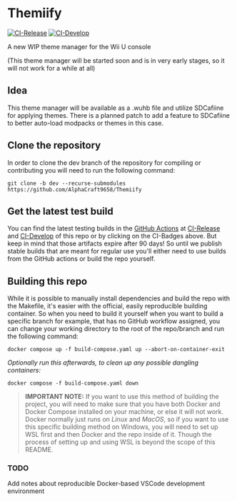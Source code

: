 # Themiify
[![CI-Release](https://github.com/Themiify-hb/Themiify/actions/workflows/build-release.yml/badge.svg)](https://github.com/Themiify-hb/Themiify/actions/workflows/build-release.yml)  [![CI-Develop](https://github.com/Themiify-hb/Themiify/actions/workflows/build-dev.yml/badge.svg?branch=dev)](https://github.com/Themiify-hb/Themiify/actions/workflows/build-dev.yml)

A new WIP theme manager for the Wii U console

(This theme manager will be started soon and is in very early stages, so it will not work for a while at all)

## Idea
This theme manager will be available as a .wuhb file and utilize SDCafiine for applying themes. There is a planned patch to add a feature to SDCafiine to better auto-load modpacks or themes in this case.

## Clone the repository
In order to clone the dev branch of the repository for compiling or contributing you will need to run the following command:
```
git clone -b dev --recurse-submodules https://github.com/AlphaCraft9658/Themiify
```

## Get the latest test build
You can find the latest testing builds in the [GitHub Actions](https://github.com/Themiify-hb/Themiify/actions) at [CI-Release](https://github.com/Themiify-hb/Themiify/actions/workflows/build-release.yml) and [CI-Develop](https://github.com/Themiify-hb/Themiify/actions/workflows/build-dev.yml) of this repo or by clicking on the CI-Badges above. But keep in mind that those artifacts expire after 90 days! So until we publish stable builds that are meant for regular use you'll either need to use builds from the GitHub actions or build the repo yourself.

## Building this repo
While it is possible to manually install dependencies and build the repo with the Makefile, it's easier with the official, easily reproducible building container. So when you need to build it yourself when you want to build a specific branch for example, that has no GitHub workflow assigned, you can change your working directory to the root of the repo/branch and run the following command:

```
docker compose up -f build-compose.yaml up --abort-on-container-exit
```

*Optionally run this afterwards, to clean up any possible dangling containers:*

```
docker compose -f build-compose.yaml down
```

> **IMPORTANT NOTE:** If you want to use this method of building the project, you will need to make sure that you have both Docker and Docker Compose installed on your machine, or else it will not work. Docker normally just runs on *Linux* and *MacOS*, so if you want to use this specific building method on Windows, you will need to set up WSL first and then Docker and the repo inside of it. Though the process of setting up and using WSL is beyond the scope of this README.

### TODO
Add notes about reproducible Docker-based VSCode development environment
